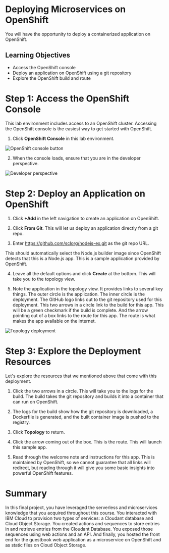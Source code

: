 # Deploying Microservices on OpenShift

You will have the opportunity to deploy a containerized application on OpenShift.

## Learning Objectives

*   Access the OpenShift console
*   Deploy an application on OpenShift using a git repository
*   Explore the OpenShift build and route

# Step 1: Access the OpenShift Console

This lab environment includes access to an OpenShift cluster. Accessing the OpenShift console is the easiest way to get started with OpenShift.

1.  Click **OpenShift Console** in this lab environment.

![OpenShift console button](https://cf-courses-data.s3.us.cloud-object-storage.appdomain.cloud/IBM-CD0250EN-SkillsNetwork/labs/module%204/images/openshift_console_button.png)

2.  When the console loads, ensure that you are in the developer perspective.

![Developer perspective](https://cf-courses-data.s3.us.cloud-object-storage.appdomain.cloud/IBM-CD0250EN-SkillsNetwork/labs/module%204/images/developer_perspective.png)

# Step 2: Deploy an Application on OpenShift

1.  Click **+Add** in the left navigation to create an application on OpenShift.

2.  Click **From Git**. This will let us deploy an application directly from a git repo.

3.  Enter https://github.com/sclorg/nodejs-ex.git as the git repo URL.

This should automatically select the Node.js builder image since OpenShift detects that this is a Node.js app. This is a sample application provided by OpenShift.

4.  Leave all the default options and click **Create** at the bottom. This will take you to the topology view.

5.  Note the application in the topology view. It provides links to several key things. The outer circle is the application. The inner circle is the deployment. The GitHub logo links out to the git repository used for this deployment. This two arrows in a circle link to the build for this app. This will be a green checkmark if the build is complete. And the arrow pointing out of a box links to the route for this app. The route is what makes the app available on the internet.

![Topology deployment](https://cf-courses-data.s3.us.cloud-object-storage.appdomain.cloud/IBM-CD0250EN-SkillsNetwork/labs/module%204/images/topology_deployment.png)

# Step 3: Explore the Deployment Resources

Let's explore the resources that we mentioned above that come with this deployment.

1.  Click the two arrows in a circle. This will take you to the logs for the build. The build takes the git repository and builds it into a container that can run on OpenShift.

2.  The logs for the build show how the git repository is downloaded, a Dockerfile is generated, and the built container image is pushed to the registry.

3.  Click **Topology** to return.

4.  Click the arrow coming out of the box. This is the route. This will launch this sample app.

5.  Read through the welcome note and instructions for this app. This is maintained by OpenShift, so we cannot guarantee that all links will redirect, but reading through it will give you some basic insights into powerful OpenShift features.

# Summary

In this final project, you have leveraged the serverless and microservices knowledge that you acquired throughout this course. You interacted with IBM Cloud to provision two types of services: a Cloudant database and Cloud Object Storage. You created actions and sequences to store entries in and retrieve entries from the Cloudant Database. You exposed those sequences using web actions and an API. And finally, you hosted the front end for the guestbook web application as a microservice on OpenShift and as static files on Cloud Object Storage.
